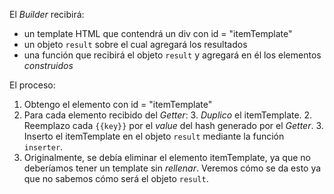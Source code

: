 El *Builder* recibirá:

* un template HTML que contendrá un div con id = "itemTemplate"
* un objeto `result` sobre el cual agregará los resultados
* una función que recibirá el objeto `result` y agregará en él los elementos *construidos*

El proceso:

1. Obtengo el elemento con id = "itemTemplate"
2. Para cada elemento recibido del *Getter*:
	3. *Duplico* el itemTemplate.
	2. Reemplazo cada `{{key}}` por el *value* del hash generado por el *Getter*.
	3. Inserto el itemTemplate en el objeto `result` mediante la función `inserter`.
4. Originalmente, se debía eliminar el elemento itemTemplate, ya que no deberíamos tener un template sin *rellenar*. Veremos cómo se da esto ya que no sabemos cómo será el objeto `result`.